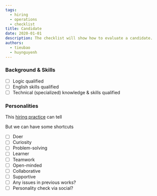 ```yaml
---
tags:
  - hiring
  - operations
  - checklist
title: Candidate
date: 2020-01-01
description: The checklist will show how to evaluate a candidate.
authors:
  - tieubao
  - huynguyenh
---
```


### Background & Skills

- [ ] Logic qualified
- [ ] English skills qualified
- [ ] Technical (specialized) knowledge & skills qualified

### Personalities

This [hiring practice](https://memo.d.foundation/playbook/operations/hiring-approach/) can tell

But we can have some shortcuts

- [ ] Doer
- [ ] Curiosity
- [ ] Problem-solving
- [ ] Learner
- [ ] Teamwork
- [ ] Open-minded
- [ ] Collaborative
- [ ] Supportive
- [ ] Any issues in previous works?
- [ ] Personality check via social?
